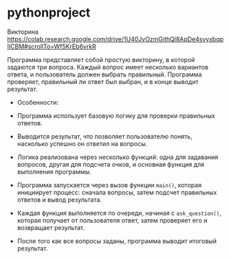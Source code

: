 # pythonproject
Викторина
https://colab.research.google.com/drive/1U40JvOzmGithQl8ApDe4svyxbqpIICBM#scrollTo=Wf5KrEb6vrkR

Программа представляет собой простую викторину, в которой задаются три вопроса. Каждый вопрос имеет несколько вариантов ответа, и пользователь должен выбрать правильный. Программа проверяет, правильный ли ответ был выбран, и в конце выводит результат. 

- Особенности:
- Программа использует базовую логику для проверки правильных ответов.
- Выводится результат, что позволяет пользователю понять, насколько успешно он ответил на вопросы.
- Логика реализована через несколько функций: одна для задавания вопросов, другая для подсчета очков, и основная функция для выполнения программы.

- Программа запускается через вызов функции `main()`, которая инициирует процесс: сначала вопросы, затем подсчет правильных ответов и вывод результата.
- Каждая функция выполняется по очереди, начиная с `ask_question()`, которая получает от пользователя ответ, затем проверяет его и возвращает результат.
- После того как все вопросы заданы, программа выводит итоговый результат.
